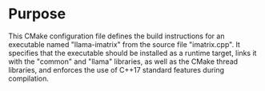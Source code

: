 # Purpose
This CMake configuration file defines the build instructions for an executable named "llama-imatrix" from the source file "imatrix.cpp". It specifies that the executable should be installed as a runtime target, links it with the "common" and "llama" libraries, as well as the CMake thread libraries, and enforces the use of C++17 standard features during compilation.
